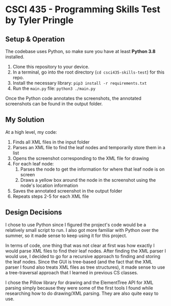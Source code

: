 # CSCI 435 - Programming Skills Test by Tyler Pringle
## Setup & Operation
The codebase uses Python, so make sure you have at least **Python 3.8** installed.
1. Clone this repository to your device.
2. In a terminal, go into the root directory (`cd csci435-skills-test`) for this repo.
3. Install the necessary library: `pip3 install -r requirements.txt`
4. Run the `main.py` file: `python3 ./main.py`

Once the Python code annotates the screenshots, the annotated screenshots can be found in the output folder.

## My Solution
At a high level, my code:
1. Finds all XML files in the input folder
2. Parses an XML file to find the leaf nodes and temporarily store them in a list
3. Opens the screenshot corresponding to the XML file for drawing
4. For each leaf node:
   1. Parses the node to get the information for where that leaf node is on screen
   2. Draws a yellow box around the node in the screenshot using the node's location information
5. Saves the annotated screenshot in the output folder
6. Repeats steps 2-5 for each XML file

## Design Decisions
I chose to use Python since I figured the project's code would be a relatively small script to run. I also got more familiar with Python over the summer, so it made sense to keep using it for this project.

In terms of code, one thing that was not clear at first was how exactly I would parse XML files to find their leaf nodes. After finding the XML parser I would use, I decided to go for a recursive approach to finding and storing the leaf nodes. Since the GUI is tree-based (and the fact that the XML parser I found also treats XML files as tree structures), it made sense to use a tree-traversal approach that I learned in previous CS classes.

I chose the Pillow library for drawing and the ElementTree API for XML parsing simply because they were some of the first tools I found while researching how to do drawing/XML parsing. They are also quite easy to use.

